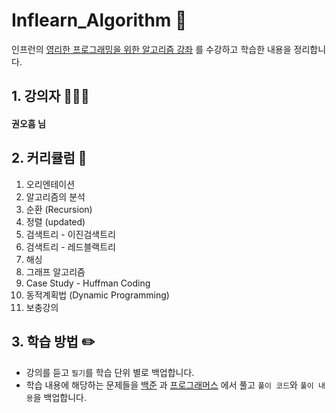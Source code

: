 # Inflearn_Algorithm 🐧

인프런의 [영리한 프로그래밍을 위한 알고리즘 강좌](https://www.inflearn.com/course/알고리즘-강좌#) 를 수강하고 학습한 내용을 정리합니다.



## 1. 강의자 👨🏻‍🏫

#### 권오흠 님



## 2. 커리큘럼 📜

1. 오리엔테이션
2. 알고리즘의 분석
3. 순환 (Recursion)
4. 정렬 (updated)
5. 검색트리 - 이진검색트리
6. 검색트리 - 레드블랙트리
7. 해싱
8. 그래프 알고리즘
9. Case Study - Huffman Coding
10. 동적계획법 (Dynamic Programming)
11. 보충강의



## 3. 학습 방법 ✏️

- 강의를 듣고 `필기`를 학습 단위 별로 백업합니다.
- 학습 내용에 해당하는 문제들을 [백준](https://www.acmicpc.net/) 과 [프로그래머스](https://programmers.co.kr/) 에서 풀고 `풀이 코드`와 `풀이 내용`을 백업합니다.

